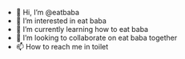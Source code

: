 - 👋 Hi, I’m @eatbaba
- 👀 I’m interested in eat baba
- 🌱 I’m currently learning how to eat baba
- 💞️ I’m looking to collaborate on eat baba together 
- 📫 How to reach me in toilet

<!---
eatbaba/eatbaba is a ✨ special ✨ repository because its `README.md` (this file) appears on your GitHub profile.
You can click the Preview link to take a look at your changes.
--->
